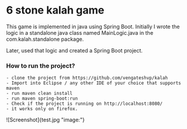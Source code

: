 # 6 stone kalah game

This game is implemented in java using Spring Boot. Initially I wrote the logic in a standalone
java class named MainLogic.java in the com.kalah.standalone package.

Later, used that logic and created a Spring Boot project.

### How to run the project?
    - clone the project from https://github.com/vengateshvp/kalah
    - Import into Eclipse / any other IDE of your choice that supports maven
    - run maven clean install
    - run maven spring-boot:run
    - Check if the project is running on http://localhost:8080/
    - it works only on firefox.
    
![Screenshot]{test.jpg "image:"}

